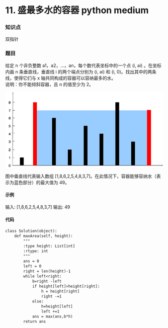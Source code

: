 # 11. 盛最多水的容器 python medium

### 知识点

双指针

### 题目
给定 n 个非负整数 a1，a2，...，an，每个数代表坐标中的一个点 (i, ai) 。在坐标内画 n 条垂直线，垂直线 i 的两个端点分别为 (i, ai) 和 (i, 0)。找出其中的两条线，使得它们与 x 轴共同构成的容器可以容纳最多的水。  
说明：你不能倾斜容器，且 n 的值至少为 2。

![avatar](https://github.com/eastCityZheng/LeetCode-daily-practice/blob/master/imgs/NO11.jpg)

图中垂直线代表输入数组 [1,8,6,2,5,4,8,3,7]。在此情况下，容器能够容纳水（表示为蓝色部分）的最大值为 49。

#### 示例 

输入: [1,8,6,2,5,4,8,3,7]
输出: 49

#### 代码
```
class Solution(object):
    def maxArea(self, height):
        """
        :type height: List[int]
        :rtype: int
        """
        ans = 0
        left = 0
        right = len(height)-1
        while left<right:
            b=right -left
            if height[left]>height[right]:
                h = height[right]
                right -=1
            else:
                h=height[left]
                left +=1
            ans = max(ans,b*h)
        return ans
```
